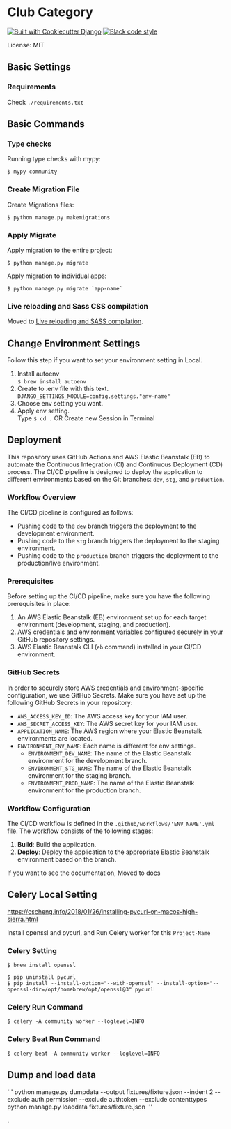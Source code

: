 # Club Category

[![Built with Cookiecutter Django](https://img.shields.io/badge/built%20with-Cookiecutter%20Django-ff69b4.svg?logo=cookiecutter)](https://github.com/cookiecutter/cookiecutter-django/)
[![Black code style](https://img.shields.io/badge/code%20style-black-000000.svg)](https://github.com/ambv/black)

License: MIT

## Basic Settings

### Requirements
   Check `./requirements.txt`


## Basic Commands

### Type checks

Running type checks with mypy:

    $ mypy community

### Create Migration File

Create Migrations files:

    $ python manage.py makemigrations

### Apply Migrate

Apply migration to the entire project:

    $ python manage.py migrate

Apply migration to individual apps:

    $ python manage.py migrate `app-name`

### Live reloading and Sass CSS compilation

Moved
to [Live reloading and SASS compilation](https://cookiecutter-django.readthedocs.io/en/latest/developing-locally.html#sass-compilation-live-reloading).

## Change Environment Settings

Follow this step if you want to set your environment setting in Local.  
1. Install autoenv  
   `$ brew install autoenv`
2. Create to .env file with this text.  
   `DJANGO_SETTINGS_MODULE=config.settings."env-name"`
3. Choose env setting you want.
4. Apply env setting.  
Type `$ cd .` OR Create new Session in Terminal 


## Deployment
This repository uses GitHub Actions and AWS Elastic Beanstalk (EB) to automate the Continuous Integration (CI) and Continuous Deployment (CD) process. The CI/CD pipeline is designed to deploy the application to different environments based on the Git branches: `dev`, `stg`, and `production`.

### Workflow Overview

The CI/CD pipeline is configured as follows:

- Pushing code to the `dev` branch triggers the deployment to the development environment.
- Pushing code to the `stg` branch triggers the deployment to the staging environment.
- Pushing code to the `production` branch triggers the deployment to the production/live environment.

### Prerequisites

Before setting up the CI/CD pipeline, make sure you have the following prerequisites in place:

1. An AWS Elastic Beanstalk (EB) environment set up for each target environment (development, staging, and production).
2. AWS credentials and environment variables configured securely in your GitHub repository settings.
3. AWS Elastic Beanstalk CLI (`eb` command) installed in your CI/CD environment.

### GitHub Secrets

In order to securely store AWS credentials and environment-specific configuration, we use GitHub Secrets. Make sure you have set up the following GitHub Secrets in your repository:

- `AWS_ACCESS_KEY_ID`: The AWS access key for your IAM user.
- `AWS_SECRET_ACCESS_KEY`: The AWS secret key for your IAM user.
- `APPLICATION_NAME`: The AWS region where your Elastic Beanstalk environments are located.
- `ENVIRONMENT_ENV_NAME`: Each name is different for env settings.
  - `ENVIRONMENT_DEV_NAME`: The name of the Elastic Beanstalk environment for the development branch.
  - `ENVIRONMENT_STG_NAME`: The name of the Elastic Beanstalk environment for the staging branch.
  - `ENVIRONMENT_PROD_NAME`: The name of the Elastic Beanstalk environment for the production branch.


### Workflow Configuration

The CI/CD workflow is defined in the `.github/workflows/'ENV_NAME'.yml` file. The workflow consists of the following stages:

1. **Build**: Build the application.
2. **Deploy**: Deploy the application to the appropriate Elastic Beanstalk environment based on the branch.

If you want to see the documentation, Moved
to [docs](https://docs.aws.amazon.com/ko_kr/elasticbeanstalk/latest/dg/create-deploy-python-django.html)

## Celery Local Setting

https://cscheng.info/2018/01/26/installing-pycurl-on-macos-high-sierra.html

Install openssl and pycurl, and Run Celery worker for this `Project-Name`

### Celery Setting

    $ brew install openssl

    $ pip uninstall pycurl
    $ pip install --install-option="--with-openssl" --install-option="--openssl-dir=/opt/homebrew/opt/openssl@3" pycurl

### Celery Run Command

    $ celery -A community worker --loglevel=INFO

### Celery Beat Run Command

    $ celery beat -A community worker --loglevel=INFO


## Dump and load data 
'''
python manage.py dumpdata --output fixtures/fixture.json --indent 2 --exclude auth.permission --exclude authtoken --exclude contenttypes
python manage.py loaddata fixtures/fixture.json
'''

.